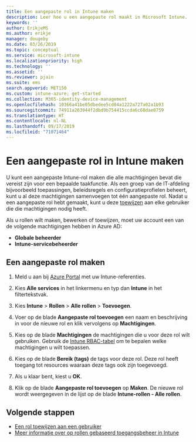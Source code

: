 ```yaml
---
title: Een aangepaste rol in Intune maken
description: Leer hoe u een aangepaste rol maakt in Microsoft Intune.
keywords: ''
author: ErikjeMS
ms.author: erikje
manager: dougeby
ms.date: 03/26/2019
ms.topic: conceptual
ms.service: microsoft-intune
ms.localizationpriority: high
ms.technology: ''
ms.assetid: ''
ms.reviewer: pjain
ms.suite: ems
search.appverid: MET150
ms.custom: intune-azure; get-started
ms.collection: M365-identity-device-management
ms.openlocfilehash: 10366a41be05dbedee5cd84a1222a727a02a1b93
ms.sourcegitcommit: 74911a263944f2dbd9b754415ccda6c68dae0759
ms.translationtype: HT
ms.contentlocale: nl-NL
ms.lasthandoff: 09/17/2019
ms.locfileid: "71071464"
---
```

# <a name="create-a-custom-role-in-intune"></a>Een aangepaste rol in Intune maken

U kunt een aangepaste Intune-rol maken die alle machtigingen bevat die vereist zijn voor een bepaalde taakfunctie. Als een groep van de IT-afdeling bijvoorbeeld toepassingen, beleidsregels en configuratieprofielen beheert, kunt u al deze machtigingen samenvoegen tot één aangepaste rol. Nadat u een aangepaste rol hebt gemaakt, kunt u deze [toewijzen](assign-role.md) aan elke gebruiker die die machtigingen nodig heeft.

Als u rollen wilt maken, bewerken of toewijzen, moet uw account een van de volgende machtigingen hebben in Azure AD:
- **Globale beheerder**
- **Intune-servicebeheerder**

## <a name="to-create-a-custom-role"></a>Een aangepaste rol maken

1. Meld u aan bij [Azure Portal](https://portal.azure.com) met uw Intune-referenties.

2. Kies **Alle services** in het linkermenu en typ dan **Intune** in het filtertekstvak.

3. Kies **Intune** > **Rollen** > **Alle rollen** > **Toevoegen**.

4. Voer op de blade **Aangepaste rol toevoegen** een naam en beschrijving in voor de nieuwe rol en klik vervolgens op **Machtigingen**.

5. Kies op de blade **Machtigingen** de machtigingen die u voor deze rol wilt gebruiken. Gebruik de [Intune RBAC-tabel](https://gallery.technet.microsoft.com/Intune-RBAC-table-2e3c9a1a) om te bepalen welke machtigingen u wilt toepassen.

6. Kies op de blade **Bereik (tags)** de tags voor deze rol. Deze rol heeft toegang tot resources waaraan deze tags ook zijn toegevoegd.

7. Als u klaar bent, kiest u **OK**.

8. Klik op de blade **Aangepaste rol toevoegen** op **Maken**. De nieuwe rol wordt weergegeven in de lijst op de blade **Intune-rollen - Alle rollen**.

## <a name="next-steps"></a>Volgende stappen
- [Een rol toewijzen aan een gebruiker](assign-role.md)
- [Meer informatie over op rollen gebaseerd toegangsbeheer in Intune](role-based-access-control.md)
